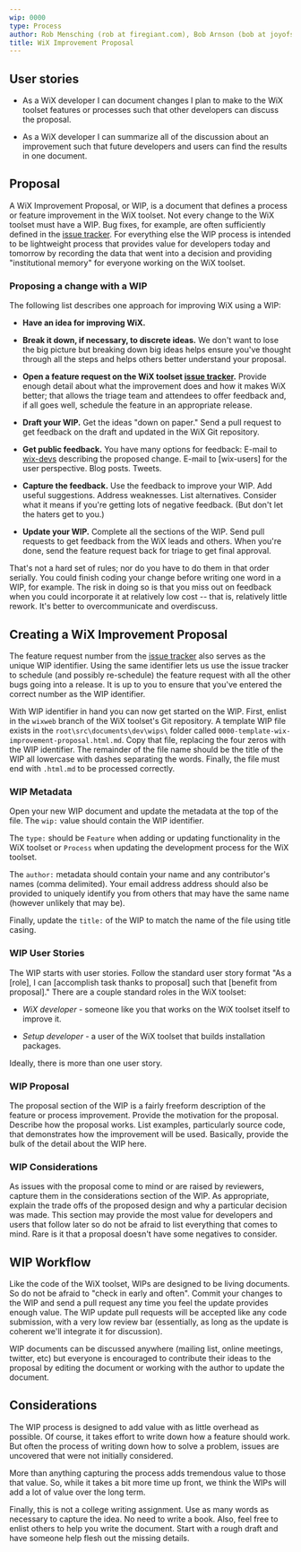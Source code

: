 ```yaml
---
wip: 0000
type: Process
author: Rob Mensching (rob at firegiant.com), Bob Arnson (bob at joyofsetup.com)
title: WiX Improvement Proposal
---
```


## User stories

* As a WiX developer I can document changes I plan to make to the WiX toolset features or processes 
such that other developers can discuss the proposal.

* As a WiX developer I can summarize all of the discussion about an improvement such that future 
developers and users can find the results in one document.

## Proposal

A WiX Improvement Proposal, or WIP, is a document that defines a process or feature
improvement in the WiX toolset. Not every change to the WiX toolset must have a WIP. Bug
fixes, for example, are often sufficiently defined in the [issue tracker]. For
everything else the WIP process is intended to be lightweight process that provides value
for developers today and tomorrow by recording the data that went into a decision and 
providing "institutional memory" for everyone working on the WiX toolset.

### Proposing a change with a WIP

The following list describes one approach for improving WiX using a WIP:

- **Have an idea for improving WiX.**

- **Break it down, if necessary, to discrete ideas.** We don't want to lose the big picture but 
breaking down big ideas helps ensure you've thought through all the steps and helps others better 
understand your proposal.

- **Open a feature request on the WiX toolset [issue tracker].** Provide enough detail about what the 
improvement does and how it makes WiX better; that allows the triage team and attendees to offer 
feedback and, if all goes well, schedule the feature in an appropriate release.

- **Draft your WIP.** Get the ideas "down on paper." Send a pull request to get feedback on the draft and 
updated in the WiX Git repository.

- **Get public feedback.** You have many options for feedback: E-mail to [wix-devs] describing the 
proposed change. E-mail to [wix-users] for the user perspective. Blog posts. Tweets.

- **Capture the feedback.** Use the feedback to improve your WIP. Add useful suggestions. Address 
weaknesses. List alternatives. Consider what it means if you're getting lots of negative feedback. (But 
don't let the haters get to you.)

- **Update your WIP.** Complete all the sections of the WIP. Send pull requests to get feedback from the 
WiX leads and others. When you're done, send the feature request back for triage to get final approval.

That's not a hard set of rules; nor do you have to do them in that order serially. You could finish coding 
your change before writing one word in a WIP, for example. The risk in doing so is that you miss out on 
feedback when you could incorporate it at relatively low cost -- that is, relatively little rework. It's 
better to overcommunicate and overdiscuss.

## Creating a WiX Improvement Proposal

The feature request number from the [issue tracker] also serves as the unique WIP identifier. Using 
the same identifier lets us use the issue tracker to schedule (and possibly re-schedule) the feature 
request with all the other bugs going into a release. It is up to you to ensure that you've entered 
the correct number as the WIP identifier.

With WIP identifier in hand you can now get started on the WIP. First, enlist in the `wixweb` branch
of the WiX toolset's Git repository. A template WIP file exists in the `root\src\documents\dev\wips\`
folder called `0000-template-wix-improvement-proposal.html.md`. Copy that file, replacing the four
zeros with the WIP identifier. The remainder of the file name should be the title of the WIP
all lowercase with dashes separating the words. Finally, the file must end with `.html.md` to be
processed correctly.

### WIP Metadata

Open your new WIP document and update the metadata at the top of the file. The `wip:` value 
should contain the WIP identifier.

The `type:` should be `Feature` when adding or updating
functionality in the WiX toolset or `Process` when updating the development process for the
WiX toolset.

The `author:` metadata should contain your name and any contributor's names (comma delimited). 
Your email address address should also be provided to uniquely identify you from others that
may have the same name (however unlikely that may be).

Finally, update the `title:` of the WIP to match the name of the file using title casing.

### WIP User Stories

The WIP starts with user stories. Follow the standard user story format "As a [role], I can
[accomplish task thanks to proposal] such that [benefit from proposal]." There are a couple
standard roles in the WiX toolset:

* *WiX developer* - someone like you that works on the WiX toolset itself to improve it.

* *Setup developer* - a user of the WiX toolset that builds installation packages.

Ideally, there is more than one user story.

### WIP Proposal

The proposal section of the WIP is a fairly freeform description of the feature or process
improvement. Provide the motivation for the proposal. Describe how the proposal works. List examples,
particularly source code, that demonstrates how the improvement will be used. Basically, provide
the bulk of the detail about the WIP here.

### WIP Considerations

As issues with the proposal come to mind or are raised by reviewers, capture them in the
considerations section of the WIP. As appropriate, explain the trade offs of the proposed
design and why a particular decision was made. This section may provide the most value for
developers and users that follow later so do not be afraid to list everything that comes
to mind. Rare is it that a proposal doesn't have some negatives to consider.

## WIP Workflow

Like the code of the WiX toolset, WIPs are designed to be living documents. So do not be afraid
to "check in early and often". Commit your changes to the WIP and send a pull request any time
you feel the update provides enough value. The WIP update pull requests will be accepted like
any code submission, with a very low review bar (essentially, as long as the update is coherent
we'll integrate it for discussion).

WIP documents can be discussed anywhere (mailing list, online meetings, twitter, etc) but everyone
is encouraged to contribute their ideas to the proposal by editing the document or working with
the author to update the document.

## Considerations

The WIP process is designed to add value with as little overhead as possible. Of course, it takes
effort to write down how a feature should work. But often the process of writing down how to solve
a problem, issues are uncovered that were not initially considered.

More than anything capturing the process adds tremendous value to those that value. So, while it
takes a bit more time up front, we think the WIPs will add a lot of value over the long term.

Finally, this is not a college writing assignment. Use as many words as necessary to capture the
idea. No need to write a book. Also, feel free to enlist others to help you write the document.
Start with a rough draft and have someone help flesh out the missing details.

  [issue tracker]: /issues/
  [wix-devs]: /documentation/mailinglist/
